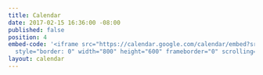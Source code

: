 ```yaml
---
title: Calendar
date: 2017-02-15 16:36:00 -08:00
published: false
position: 4
embed-code: '<iframe src="https://calendar.google.com/calendar/embed?src=sahadeva.com_7idn2pv3j949hcbvmk8g66uimc%40group.calendar.google.com&ctz=America/Los_Angeles"
  style="border: 0" width="800" height="600" frameborder="0" scrolling="no"></iframe>'
layout: calendar
---
```


